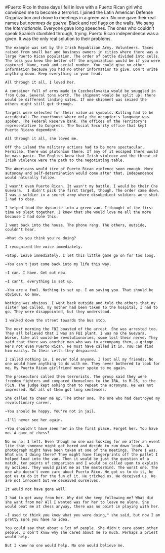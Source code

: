 
#Puerto Rico
	In those days I fell in love with a Puerto Rican girl who convinced me to become a terrorist. I joined the Latin American Defense Organization and drove to meetings in a green van. No one gave their real names but *nommes de guerre*. Black and red flags on the walls. We sang the *Internationale*. Everyone gave long speeches. The ones who couldn't speak Spanish stumbled through, trying. Puerto Rican independence was a given. It was the only real solution to their problems. 
	
	The example was set by the Irish Republican Army. Volunteers. Taxes raised from small bar and business owners in cities where there was a large Puerto Rican population. The order of battle divided into cells. The less you knew the better off the organization would be if you were captured. Name, rank and serial number. You could give no other information because you had no other information to give. Don't write anything down. Keep everything in your head.
	
	All through it all, I loved her.  
	
	A container full of arms made in Czechoslovakia would be smuggled in from Cuba. Several tons worth. The shipment would be split up; there would be different landing sites. If one shipment was seized the others might still get through. 
	
	Targets were selected for their value as symbols. Killing had to be accidental. The courthouse where only the occupier's language was spoken. The Federal Reserve bank. The offices of the Territory's representative to Congress. The Social Security office that kept Puerto Ricans dependent. 
	
	All through it all, she loved me. 
	
	Off the island the military actions had to be more spectacular. Fermilab. There was plutonium there. If any of it escaped there would be mass panic. The English knew that Irish violence and the threat of Irish violence were the path to the negotiating table. 
	
	The Americans would tire of Puerto Rican violence soon enough. More autonomy and self-determination would come after that. Independence would naturally follow. 
	
	I wasn't even Puerto Rican. It wasn't my battle. I would be their Che Guevara.  I didn't pick the first target, though. The order came down. I was a soldier in a secret army where disobedient soldiers were shot. I had to obey. 
	
	I helped load the dynamite into a green van. I thought of the first time we slept together. I knew that she would love me all the more because I had done this. 
	
	I went back into the house. The phone rang. The others, outside, couldn't hear. 
	
	–What do you think you're doing?
	
	I recognized the voice immediately. 
	
	–Stop. Leave immediately. I let this little game go on for too long. 
	
	–You can't just come back into my life this way. 
	
	–I can. I have. Get out now. 
	
	–I can't, everything is set up. 
	
	–You are a fool. Nothing is set up. I am saving you. That should be obvious. Go now.
	
	Nothing was obvious. I went back outside and told the others that my sister had called, my mother had been taken to the hospital, I had to go. They were disappointed, but they understood. 
	
	I walked down the street towards the bus stop. 
	
	The next morning the FBI boasted of the arrest. She was arrested too. They all believed that I was an FBI plant. I was no Che Guevara. Worse, like all would-be revolutionaries, some lost their nerve. They said that there was another man who was to accompany them, a gringo. He's not even Puerto Rican. He must have called it in. You can find him easily. In their cells they despaired. 
	
	I called nothing in. I never told anyone. I lost all my friends. No one would have anything to do with me. They never bothered to look for me. My Puerto Rican girlfriend never spoke to me again. 
	
	The prosecutors called them terrorists. The group said they were freedom fighters and compared themselves to the IRA, to M-26, to the FSLN. The judge kept asking them to repeat the acronyms. He was not impressed. Not all of them got long sentences. 
	
	She called to cheer me up. The other one. The one who had destroyed my revolutionary career.

	–You should be happy. You're not in jail. 
	
	–I'll never see her again. 
	
	–You shouldn't have seen her in the first place. Forget her. You have me. A game of chess?
	
	No no no. I left. Even though no one was looking for me after an event like that someone might get bored and decide to run down leads. A photograph might have been taken at one of the meetings. There I was. What was I doing there? They might have fingerprints off the pallet I helped load into the van. Then it would be just the question of a match, ten points of comparison and I would be called upon to explain my actions. They would paint me as the mastermind. The worst one. The one who doesn't even care about Puerto Rico. He got us to do it, he got us to do it for the fun of it. He tricked us. He deceived us. We are not innocent but we deceived ourselves. 
	
	It would not have gone well.
	
	I had to get away from her. Why did she keep following me? What did she want from me? All I wanted was for her to leave me alone. She would beat me at chess anyway, there was no point in playing with her. 
	
	–I used to think you knew what you were doing," she said, but now I am pretty sure you have no idea.

	You could say that about a lot of people. She didn't care about other people. I don't know why she cared about me so much. Perhaps a priest would help. 
	
	But I knew no one would help. No one would believe me. 
	 	


